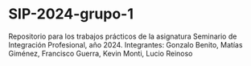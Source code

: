 # SIP-2024-grupo-1
Repositorio para los trabajos prácticos de la asignatura Seminario de Integración Profesional, año 2024. Integrantes: Gonzalo Benito, Matías Giménez, Francisco Guerra, Kevin Monti, Lucio Reinoso
